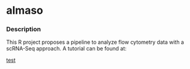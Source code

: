 # almaso

### Description
This R project proposes a pipeline to analyze flow cytometry data with a scRNA-Seq approach. 
A tutorial can be found at: 

[test](almaso/R/PeacoQC_results/PeacoQC_report.txt)

